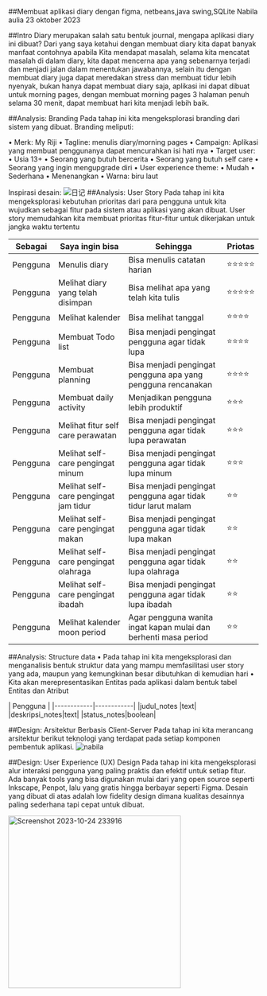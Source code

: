 ##Membuat aplikasi diary dengan figma, netbeans,java swing,SQLite
Nabila aulia 23 oktober 2023

##Intro
Diary merupakan salah satu bentuk journal, mengapa aplikasi diary ini dibuat? Dari yang saya ketahui dengan membuat diary kita dapat banyak manfaat contohnya apabila Kita mendapat masalah, selama kita mencatat masalah di dalam diary, kita dapat mencerna apa yang sebenarnya terjadi dan menjadi jalan dalam menentukan jawabannya, selain itu dengan membuat diary juga dapat meredakan stress dan membuat tidur lebih nyenyak, bukan hanya dapat membuat diary saja, aplikasi ini dapat dibuat untuk morning pages, dengan membuat morning pages 3 halaman penuh selama 30 menit, dapat membuat hari kita menjadi lebih baik.

##Analysis: Branding
Pada tahap ini kita mengeksplorasi branding dari sistem yang dibuat. Branding meliputi:

•	Merk: My Riji
•	Tagline: menulis diary/morning pages 
•	Campaign: Aplikasi yang membuat penggunanya dapat mencurahkan isi hati nya
•	Target user: 
•	Usia 13+
•	Seorang yang butuh bercerita
•	Seorang yang butuh self care
•	Seorang yang ingin mengupgrade diri
•	User experience theme:
•	Mudah
•	Sederhana
•	Menenangkan
•	Warna: biru laut

Inspirasi desain:
![日记](https://github.com/nabilaaulia15/membuatteknologiinformasi/assets/144403573/783d8c4b-f468-4cb6-9a52-21fd4dff4452)
##Analysis: User Story
Pada tahap ini kita mengeksplorasi kebutuhan prioritas dari para pengguna untuk kita wujudkan sebagai fitur pada sistem atau aplikasi yang akan dibuat. User story  memudahkan kita membuat prioritas fitur-fitur untuk dikerjakan untuk jangka waktu tertentu

| Sebagai | Saya ingin bisa | Sehingga | Priotas |
|---------|---------|---------|---------|
|Pengguna |Menulis diary |Bisa menulis catatan harian|⭐⭐⭐⭐⭐|
|Pengguna |Melihat diary yang telah disimpan|Bisa melihat apa yang telah kita tulis|⭐⭐⭐⭐⭐|
|Pengguna |Melihat kalender|Bisa melihat tanggal|⭐⭐⭐⭐|
|Pengguna |Membuat Todo list|Bisa menjadi pengingat pengguna agar tidak lupa|⭐⭐⭐⭐|
|Pengguna |Membuat planning|Bisa menjadi pengingat pengguna apa yang pengguna rencanakan|⭐⭐⭐⭐|
|Pengguna |Membuat daily activity|Menjadikan pengguna lebih produktif|⭐⭐⭐|
|Pengguna |Melihat fitur self care perawatan|Bisa menjadi pengingat pengguna agar tidak lupa perawatan|⭐⭐⭐|
|Pengguna |Melihat self-care pengingat minum|Bisa menjadi pengingat pengguna agar tidak lupa minum|⭐⭐⭐|
|Pengguna |Melihat self-care pengingat jam tidur|Bisa menjadi pengingat pengguna agar tidak tidur larut malam|⭐⭐|
|Pengguna |Melihat self-care pengingat makan|Bisa menjadi pengingat pengguna agar tidak lupa makan|⭐⭐|
|Pengguna |Melihat self-care pengingat olahraga|Bisa menjadi pengingat pengguna agar tidak lupa olahraga|⭐⭐|
|Pengguna |Melihat self-care pengingat ibadah|Bisa menjadi pengingat pengguna agar tidak lupa ibadah|⭐⭐|
|Pengguna |Melihat kalender moon period|Agar pengguna wanita ingat kapan mulai dan berhenti masa period|⭐⭐|

##Analysis: Structure data
•	Pada tahap ini kita mengeksplorasi dan menganalisis bentuk struktur data yang mampu memfasilitasi user story yang ada, maupun yang kemungkinan besar dibutuhkan di kemudian hari
•	Kita akan merepresentasikan Entitas pada aplikasi dalam bentuk tabel Entitas dan Atribut

|         Pengguna        |
|------------|------------|
|judul_notes |text|
|deskripsi_notes|text|
|status_notes|boolean|

##Design: Arsitektur Berbasis Client-Server
Pada tahap ini kita merancang arsitektur berikut teknologi yang terdapat pada setiap komponen pembentuk aplikasi.
![nabila](https://github.com/nabilaaulia15/membuatteknologiinformasi/assets/144403573/96f7d546-6387-4bdb-bf47-2a41a748fe9e)

##Design: User Experience (UX) Design
Pada tahap ini kita mengeksplorasi alur interaksi pengguna yang paling praktis dan efektif untuk setiap fitur.
Ada banyak tools yang bisa digunakan mulai dari yang open source seperti Inkscape, Penpot, lalu yang gratis hingga berbayar seperti Figma.
Desain yang dibuat di atas adalah low fidelity design dimana kualitas desainnya paling sederhana tapi cepat untuk dibuat.

<img width="347" alt="Screenshot 2023-10-24 233916" src="https://github.com/nabilaaulia15/membuatteknologiinformasi/assets/144403573/1bd3b081-f759-48a0-b459-851c60e1f832">
